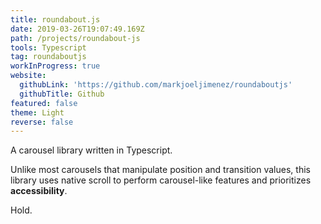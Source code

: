 ```yaml
---
title: roundabout.js
date: 2019-03-26T19:07:49.169Z
path: /projects/roundabout-js
tools: Typescript
tag: roundaboutjs
workInProgress: true
website:
  githubLink: 'https://github.com/markjoeljimenez/roundaboutjs'
  githubTitle: Github
featured: false
theme: Light
reverse: false
---
```

A carousel library written in Typescript. 

Unlike most carousels that manipulate position and transition values, this library uses native scroll to perform carousel-like features and prioritizes **accessibility**.

<!-- end -->

Hold.
